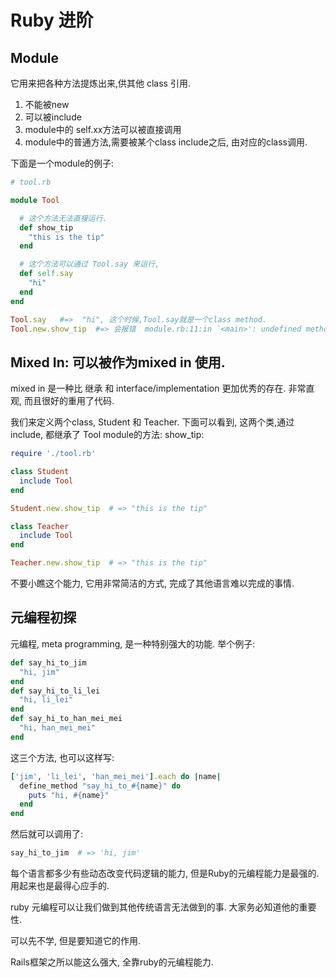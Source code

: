 # Ruby 进阶

## Module

它用来把各种方法提炼出来,供其他 class 引用.

1. 不能被new
2. 可以被include
3. module中的 self.xx方法可以被直接调用
4. module中的普通方法,需要被某个class include之后, 由对应的class调用.


下面是一个module的例子:
```ruby
# tool.rb

module Tool

  # 这个方法无法直接运行.
  def show_tip
    "this is the tip"
  end

  # 这个方法可以通过 Tool.say 来运行,
  def self.say
    "hi"
  end
end

Tool.say   #=>  "hi", 这个时候,Tool.say就是一个class method.
Tool.new.show_tip  #=> 会报错  module.rb:11:in `<main>': undefined method `new' for Tool:Module (NoMethodError)
```

## Mixed In:  可以被作为mixed in 使用.

mixed in 是一种比 继承 和 interface/implementation 更加优秀的存在. 非常直观, 而且很好的重用了代码.

我们来定义两个class,  Student 和 Teacher. 下面可以看到, 这两个类,通过include, 都继承了 Tool module的方法: show_tip:

```ruby
require './tool.rb'

class Student
  include Tool
end

Student.new.show_tip  # => "this is the tip"

class Teacher
  include Tool
end

Teacher.new.show_tip  # => "this is the tip"
```

不要小瞧这个能力, 它用非常简洁的方式, 完成了其他语言难以完成的事情.

## 元编程初探

元编程, meta programming, 是一种特别强大的功能. 举个例子:

```ruby
def say_hi_to_jim
  "hi, jim"
end
def say_hi_to_li_lei
  "hi, li_lei"
end
def say_hi_to_han_mei_mei
  "hi, han_mei_mei"
end
```

这三个方法, 也可以这样写:

```ruby
['jim', 'li_lei', 'han_mei_mei'].each do |name|
  define_method "say_hi_to_#{name}" do
    puts "hi, #{name}"
  end
end

```

然后就可以调用了:

```ruby
say_hi_to_jim  # => 'hi, jim'
```

每个语言都多少有些动态改变代码逻辑的能力, 但是Ruby的元编程能力是最强的. 用起来也是最得心应手的.

ruby 元编程可以让我们做到其他传统语言无法做到的事. 大家务必知道他的重要性.

可以先不学, 但是要知道它的作用.

Rails框架之所以能这么强大, 全靠ruby的元编程能力.
